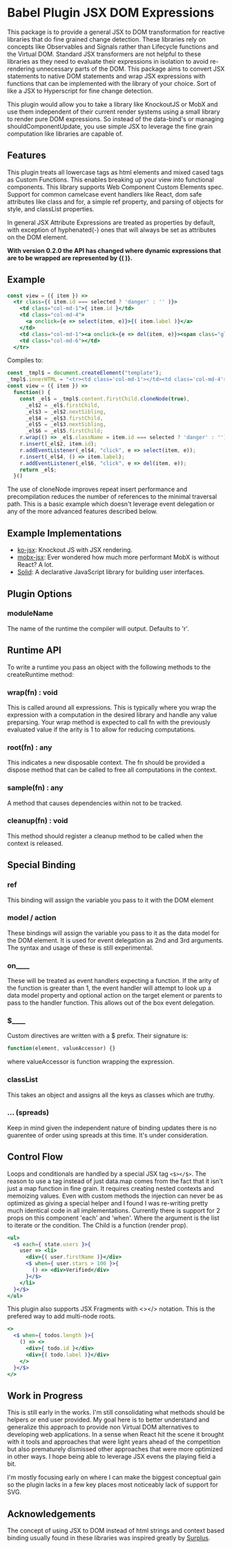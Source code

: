 # Babel Plugin JSX DOM Expressions

This package is to provide a general JSX to DOM transformation for reactive libraries that do fine grained change detection.  These libraries rely on concepts like Observables and Signals rather than Lifecycle functions and the Virtual DOM.  Standard JSX transformers are not helpful to these libraries as they need to evaluate their expressions in isolation to avoid re-rendering unnecessary parts of the DOM. This package aims to convert JSX statements to native DOM statements and wrap JSX expressions with functions that can be implemented with the library of your choice. Sort of like a JSX to Hyperscript for fine change detection.

This plugin would allow you to take a library like KnockoutJS or MobX and use them independent of their current render systems using a small library to render pure DOM expressions. So instead of the data-bind's or managing shouldComponentUpdate, you use simple JSX to leverage the fine grain computation like libraries are capable of.

## Features

This plugin treats all lowercase tags as html elements and mixed cased tags as Custom Functions. This enables breaking up your view into functional components. This library supports Web Component Custom Elements spec. Support for common camelcase event handlers like React, dom safe attributes like class and for, a simple ref property, and parsing of objects for style, and classList properties.

In general JSX Attribute Expressions are treated as properties by default, with exception of hyphenated(-) ones that will always be set as attributes on the DOM element.

**With version 0.2.0 the API has changed where dynamic expressions that are to be wrapped are represented by {( )}.**

## Example

```jsx
const view = ({ item }) =>
  <tr class={( item.id === selected ? 'danger' : '' )}>
    <td class="col-md-1">{ item.id }</td>
    <td class="col-md-4">
      <a onclick={e => select(item, e)}>{( item.label )}</a>
    </td>
    <td class="col-md-1"><a onclick={e => del(item, e)}><span class="glyphicon glyphicon-remove" aria-hidden="true"></span></a></td>
    <td class="col-md-6"></td>
  </tr>
```
Compiles to:

```jsx
const _tmpl$ = document.createElement("template");
_tmpl$.innerHTML = "<tr><td class='col-md-1'></td><td class='col-md-4'><a></a></td><td class='col-md-1'><a><span class='glyphicon glyphicon-remove' aria-hidden='true'></span></a></td><td class='col-md-6'></td></tr>";
const view = ({ item }) =>
  function() {
    const _el$ = _tmpl$.content.firstChild.cloneNode(true),
      _el$2 = _el$.firstChild,
      _el$3 = _el$2.nextSibling,
      _el$4 = _el$3.firstChild,
      _el$5 = _el$3.nextSibling,
      _el$6 = _el$5.firstChild;
    r.wrap(() => _el$.className = item.id === selected ? 'danger' : '');
    r.insert(_el$2, item.id);
    r.addEventListener(_el$4, "click", e => select(item, e));
    r.insert(_el$4, () => item.label);
    r.addEventListener(_el$6, "click", e => del(item, e));
    return _el$;
  }()
```
The use of cloneNode improves repeat insert performance and precompilation reduces the number of references to the minimal traversal path. This is a basic example which doesn't leverage event delegation or any of the more advanced features described below.

## Example Implementations
* [ko-jsx](https://github.com/ryansolid/ko-jsx): Knockout JS with JSX rendering.
* [mobx-jsx](https://github.com/ryansolid/mobx-jsx): Ever wondered how much more performant MobX is without React? A lot.
* [Solid](https://github.com/ryansolid/solid): A declarative JavaScript library for building user interfaces.

## Plugin Options

### moduleName
The name of the runtime the compiler will output. Defaults to 'r'.

## Runtime API

To write a runtime you pass an object with the following methods to the createRuntime method:

### wrap(fn) : void

This is called around all expressions. This is typically where you wrap the expression with a computation in the desired library and handle any value preparsing. Your wrap method is expected to call fn with the previously evaluated value if the arity is 1 to allow for reducing computations.

### root(fn) : any

This indicates a new disposable context. The fn should be provided a dispose method that can be called to free all computations in the context.

### sample(fn) : any

A method that causes dependencies within not to be tracked.

### cleanup(fn) : void

This method should register a cleanup method to be called when the context is released.

## Special Binding

### ref

This binding will assign the variable you pass to it with the DOM element

### model / action

These bindings will assign the variable you pass to it as the data model for the DOM element. It is used for event delegation as 2nd and 3rd arguments. The syntax and usage of these is still experimental.

### on____

These will be treated as event handlers expecting a function. If the arity of the function is greater than 1, the event handler will attempt to look up a data model property and optional action on the target element or parents to pass to the handler function. This allows out of the box event delegation.

### $____

Custom directives are written with a $ prefix. Their signature is:
```js
function(element, valueAccessor) {}
```
where valueAccessor is function wrapping the expression.

### classList

This takes an object and assigns all the keys as classes which are truthy.

### ... (spreads)

Keep in mind given the independent nature of binding updates there is no guarentee of order using spreads at this time. It's under consideration.

## Control Flow

Loops and conditionals are handled by a special JSX tag `<$></$>`. The reason to use a tag instead of just data.map comes from the fact that it isn't just a map function in fine grain. It requires creating nested contexts and memoizing values. Even with custom methods the injection can never be as optimized as giving a special helper and I found I was re-writing pretty much identical code in all implementations. Currently there is support for 2 props on this component 'each' and 'when'. Where the argument is the list to iterate or the condition. The Child is a function (render prop).

```jsx
<ul>
  <$ each={ state.users }>{
    user => <li>
      <div>{( user.firstName )}</div>
      <$ when={ user.stars > 100 }>{
        () => <div>Verified</div>
      }</$>
    </li>
  }</$>
</ul>
```

This plugin also supports JSX Fragments with <></> notation. This is the prefered way to add multi-node roots.

```jsx
<>
  <$ when={ todos.length }>{
    () => <>
      <div>{ todo.id }</div>
      <div>{( todo.label )}</div>
    </>
  }</$>
</>
```

## Work in Progress

This is still early in the works. I'm still consolidating what methods should be helpers or end user provided. My goal here is to better understand and generalize this approach to provide non Virtual DOM alternatives to developing web applications.  In a sense when React hit the scene it brought with it tools and approaches that were light years ahead of the competition but also prematurely dismissed other approaches that were more optimized in other ways. I hope being able to leverage JSX evens the playing field a bit.

I'm mostly focusing early on where I can make the biggest conceptual gain so the plugin lacks in a few key places most noticeably lack of support for SVG.

## Acknowledgements

The concept of using JSX to DOM instead of html strings and context based binding usually found in these libraries was inspired greatly by [Surplus](https://github.com/adamhaile/surplus).


